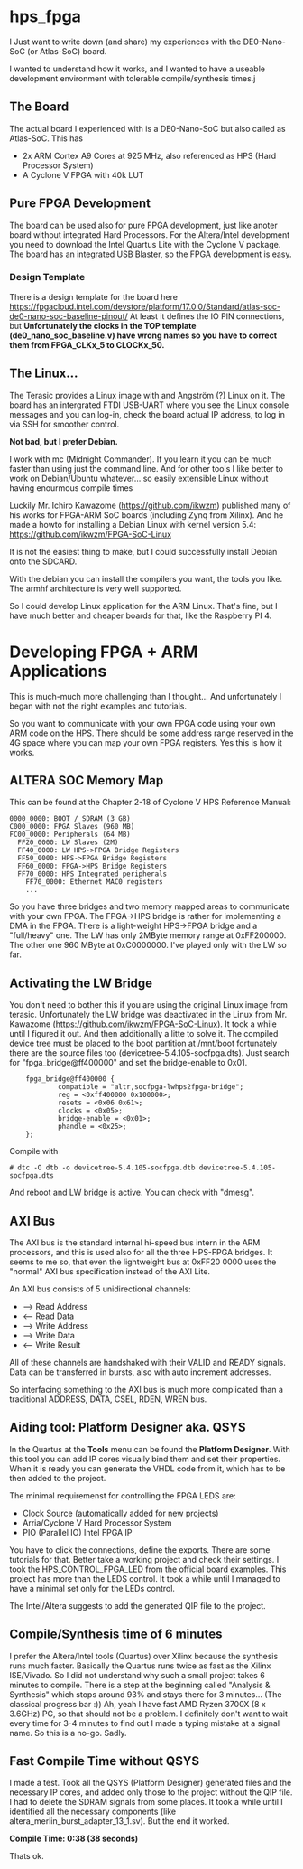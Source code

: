 # hps_fpga

I Just want to write down (and share) my experiences with the DE0-Nano-SoC (or Atlas-SoC) board.

I wanted to understand how it works, and I wanted to have a useable development environment with tolerable compile/synthesis times.j

## The Board
The actual board I experienced with is a DE0-Nano-SoC but also called as Atlas-SoC. This has 
  - 2x ARM Cortex A9 Cores at 925 MHz, also referenced as HPS (Hard Processor System)
  - A Cyclone V FPGA with 40k LUT

## Pure FPGA Development
The board can be used also for pure FPGA development, just like anoter board without integrated Hard Processors. For the Altera/Intel development you need to download the Intel Quartus Lite with the Cyclone V package. The board has an integrated USB Blaster, so the FPGA development is easy.

### Design Template
There is a design template for the board here https://fpgacloud.intel.com/devstore/platform/17.0.0/Standard/atlas-soc-de0-nano-soc-baseline-pinout/
At least it defines the IO PIN connections, but **Unfortunately the clocks in the TOP template (de0_nano_soc_baseline.v) have wrong names so you have to correct them from FPGA_CLKx_5 to CLOCKx_50.**

## The Linux...
The Terasic provides a Linux image with and Angström (?) Linux on it. The board has an intergrated FTDI USB-UART where you see the Linux console messages and you can log-in, check the board actual IP address, to log in via SSH for smoother control.

**Not bad, but I prefer Debian.**

I work with mc (Midnight Commander). If you learn it you can be much faster than using just the command line.
And for other tools I like better to work on Debian/Ubuntu whatever... so easily extensible Linux without having enourmous compile times

Luckily Mr. Ichiro Kawazome (https://github.com/ikwzm) published many of his works for FPGA-ARM SoC boards (including Zynq from Xilinx). And he made a howto for installing a Debian Linux with kernel version 5.4: https://github.com/ikwzm/FPGA-SoC-Linux

It is not the easiest thing to make, but I could successfully install Debian onto the SDCARD.

With the debian you can install the compilers you want, the tools you like. The armhf architecture is very well supported.

So I could develop Linux application for the ARM Linux. That's fine, but I have much better and cheaper boards for that, like the Raspberry PI 4.

# Developing FPGA + ARM Applications

This is much-much more challenging than I thought...
And unfortunately I began with not the right examples and tutorials.

So you want to communicate with your own FPGA code using your own ARM code on the HPS.
There should be some address range reserved in the 4G space where you can map your own FPGA registers. Yes this is how it works.

## ALTERA SOC Memory Map
This can be found at the Chapter 2-18 of Cyclone V HPS Reference Manual:
```
0000_0000: BOOT / SDRAM (3 GB)
C000_0000: FPGA Slaves (960 MB)
FC00_0000: Peripherals (64 MB)
  FF20_0000: LW Slaves (2M)
  FF40_0000: LW HPS->FPGA Bridge Registers
  FF50_0000: HPS->FPGA Bridge Registers
  FF60_0000: FPGA->HPS Bridge Registers
  FF70_0000: HPS Integrated peripherals
    FF70_0000: Ethernet MAC0 registers
    ...
``` 
So you have three bridges and two memory mapped areas to communicate with your own FPGA.
The FPGA->HPS bridge is rather for implementing a DMA in the FPGA.
There is a light-weight HPS->FPGA bridge and a "full/heavy" one.
The LW has only 2MByte memory range at 0xFF200000. The other one 960 MByte at 0xC0000000.
I've played only with the LW so far.

## Activating the LW Bridge
You don't need to bother this if you are using the original Linux image from terasic.
Unfortunately the LW bridge was deactivated in the Linux from Mr. Kawazome (https://github.com/ikwzm/FPGA-SoC-Linux).
It took a while until I figured it out. And then additionally a litte to solve it.
The compiled device tree must be placed to the boot partition at /mnt/boot fortunately there are the source files too (devicetree-5.4.105-socfpga.dts).
Just search for "fpga_bridge@ff400000" and set the bridge-enable to 0x01.
```
    fpga_bridge@ff400000 {
            compatible = "altr,socfpga-lwhps2fpga-bridge";
            reg = <0xff400000 0x100000>;
            resets = <0x06 0x61>;
            clocks = <0x05>;
            bridge-enable = <0x01>;
            phandle = <0x25>;
    };
```                
Compile with
```
# dtc -O dtb -o devicetree-5.4.105-socfpga.dtb devicetree-5.4.105-socfpga.dts
```
And reboot and LW bridge is active.
You can check with "dmesg".

## AXI Bus
The AXI bus is the standard internal hi-speed bus intern in the ARM processors, and this is used also for all the three HPS-FPGA bridges.
It seems to me so, that even the lightweight bus at 0xFF20 0000 uses the "normal" AXI bus specification instead of the AXI Lite.

An AXI bus consists of 5 unidirectional channels:
  - --> Read Address 
  - <-- Read Data 
  - --> Write Address
  - --> Write Data
  - <-- Write Result

All of these channels are handshaked with their VALID and READY signals. Data can be transferred in bursts, also with auto increment addresses.

So interfacing something to the AXI bus is much more complicated than a traditional ADDRESS, DATA, CSEL, RDEN, WREN bus.

## Aiding tool: Platform Designer aka. QSYS

In the Quartus at the **Tools** menu can be found the **Platform Designer**. With this tool you can add IP cores visually bind them and set their properties.
When it is ready you can generate the VHDL code from it, which has to be then added to the project.

The minimal requiremenst for controlling the FPGA LEDS are:
  - Clock Source (automatically added for new projects)
  - Arria/Cyclone V Hard Processor System
  - PIO (Parallel IO) Intel FPGA IP

You have to click the connections, define the exports. There are some tutorials for that. Better take a working project and check their settings. I took the HPS_CONTROL_FPGA_LED from the official board examples. This project has more than the LEDS control. It took a while until I managed to have a minimal set only for the LEDs control.

The Intel/Altera suggests to add the generated QIP file to the project.

## Compile/Synthesis time of 6 minutes
I prefer the Altera/Intel tools (Quartus) over Xilinx because the synthesis runs much faster. Basically the Quartus runs twice as fast as the Xilinx ISE/Vivado.
So I did not understand why such a small project takes 6 minutes to compile. There is a step at the beginning called "Analysis & Synthesis" which stops around 93% and stays there for 3 minutes... (The classical progress bar :))
Ah, yeah I have fast AMD Ryzen 3700X (8 x 3.6GHz) PC, so that should not be a problem.
I definitely don't want to wait every time for 3-4 minutes to find out I made a typing mistake at a signal name.
So this is a no-go. Sadly.

## Fast Compile Time without QSYS
I made a test. Took all the QSYS (Platform Designer) generated files and the necessary IP cores, and added only those to the project without the QIP file.
I had to delete the SDRAM signals from some places. It took a while until I identified all the necessary components (like altera_merlin_burst_adapter_13_1.sv).
But the end it worked.

**Compile Time: 0:38 (38 seconds)** 

Thats ok.
